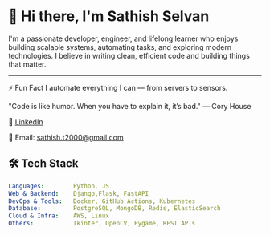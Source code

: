 # 👋 Hi there, I'm Sathish Selvan

I'm a passionate developer, engineer, and lifelong learner who enjoys building scalable systems, automating tasks, and exploring modern technologies. I believe in writing clean, efficient code and building things that matter.

---

⚡ Fun Fact
I automate everything I can — from servers to sensors.

"Code is like humor. When you have to explain it, it’s bad."
— Cory House

💼 [LinkedIn](https://www.linkedin.com/in/sathish-selvan-56a508180/)

📧 Email: sathish.t2000@gmail.com


## 🛠️ Tech Stack

```yaml
Languages:        Python, JS
Web & Backend:    Django,Flask, FastAPI
DevOps & Tools:   Docker, GitHub Actions, Kubernetes
Database:         PostgreSQL, MongoDB, Redis, ElasticSearch
Cloud & Infra:    AWS, Linux
Others:           Tkinter, OpenCV, Pygame, REST APIs
